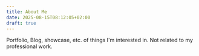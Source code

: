 ```yaml
---
title: About Me
date: 2025-08-15T08:12:05+02:00
draft: true
---
```


Portfolio, Blog, showcase, etc. of things I'm interested in. Not related to my professional work.